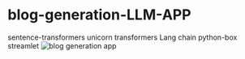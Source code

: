 # blog-generation-LLM-APP
sentence-transformers unicorn transformers Lang chain python-box streamlet
![blog generation app](https://github.com/MuzammilArshad/blog-generation-LLM-APP/assets/81909337/fbbd600f-c7e9-4548-8227-22f3e42d2c89)
